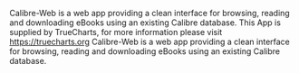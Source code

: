 Calibre-Web is a web app providing a clean interface for browsing, reading and downloading eBooks using an existing Calibre database.
This App is supplied by TrueCharts, for more information please visit https://truecharts.org
Calibre-Web is a web app providing a clean interface for browsing, reading and downloading eBooks using an existing Calibre database.
